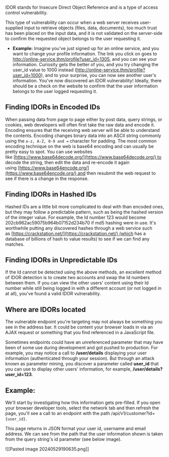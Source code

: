 IDOR stands for Insecure Direct Object Reference and is a type of access control vulnerability.  

This type of vulnerability can occur when a web server receives user-supplied input to retrieve objects (files, data, documents), too much trust has been placed on the input data, and it is not validated on the server-side to confirm the requested object belongs to the user requesting it.

- **Example:**
Imagine you've just signed up for an online service, and you want to change your profile information. The link you click on goes to http://online-service.thm/profile?user_id=1305, and you can see your information. Curiosity gets the better of you, and you try changing the user_id value to 1000 instead (http://online-service.thm/profile?user_id=1000), and to your surprise, you can now see another user's information. You've now discovered an IDOR vulnerability! Ideally, there should be a check on the website to confirm that the user information belongs to the user logged requesting it.

## Finding IDORs in Encoded IDs

When passing data from page to page either by post data, query strings, or cookies, web developers will often first take the raw data and encode it. Encoding ensures that the receiving web server will be able to understand the contents. Encoding changes binary data into an ASCII string commonly using the `a-z, A-Z, 0-9 and =` character for padding. The most common encoding technique on the web is base64 encoding and can usually be pretty easy to spot. You can use websites like [https://www.base64decode.org/](https://www.base64decode.org/) to decode the string, then edit the data and re-encode it again using [https://www.base64encode.org/](https://www.base64encode.org/) and then resubmit the web request to see if there is a change in the response.

## Finding IDORs in Hashed IDs

Hashed IDs are a little bit more complicated to deal with than encoded ones, but they may follow a predictable pattern, such as being the hashed version of the integer value. For example, the Id number 123 would become 202cb962ac59075b964b07152d234b70 if md5 hashing were in use. It's worthwhile putting any discovered hashes through a web service such as [https://crackstation.net/](https://crackstation.net/) (which has a database of billions of hash to value results) to see if we can find any matches.

## Finding IDORs in Unpredictable IDs

If the Id cannot be detected using the above methods, an excellent method of IDOR detection is to create two accounts and swap the Id numbers between them. If you can view the other users' content using their Id number while still being logged in with a different account (or not logged in at all), you've found a valid IDOR vulnerability.

## Where are IDORs located

The vulnerable endpoint you're targeting may not always be something you see in the address bar. It could be content your browser loads in via an AJAX request or something that you find referenced in a JavaScript file. 

Sometimes endpoints could have an unreferenced parameter that may have been of some use during development and got pushed to production. For example, you may notice a call to **/user/details** displaying your user information (authenticated through your session). But through an attack known as parameter mining, you discover a parameter called **user_id** that you can use to display other users' information, for example, **/user/details?user_id=123**.

## Example:
We'll start by investigating how this information gets pre-filled. If you open your browser developer tools, select the network tab and then refresh the page, you'll see a call to an endpoint with the path /api/v1/customer?id=`{user_id}`.

This page returns in JSON format your user id, username and email address. We can see from the path that the user information shown is taken from the query string's id parameter (see below image).

![[Pasted image 20240529190635.png]]